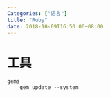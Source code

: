 ```yaml
---
Categories: ["语言"]
title: "Ruby"
date: 2018-10-09T16:50:06+08:00
---
```


# 工具
    gems
        gem update --system